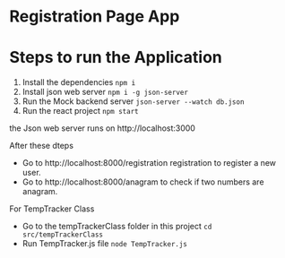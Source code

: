 # Registration Page App


# Steps to run the Application
1. Install the dependencies
    `npm i`
2. Install json web server
    `npm i -g json-server`
2. Run the Mock backend server 
    `json-server --watch db.json`
3. Run the react project
    `npm start`

the Json web server runs on http://localhost:3000

After these dteps
- Go to http://localhost:8000/registration registration to register a new user.
- Go to http://localhost:8000/anagram to check if two numbers are anagram.

For TempTracker Class
- Go to the tempTrackerClass folder in this project
    `cd src/tempTrackerClass`
- Run TempTracker.js file
    `node TempTracker.js`





